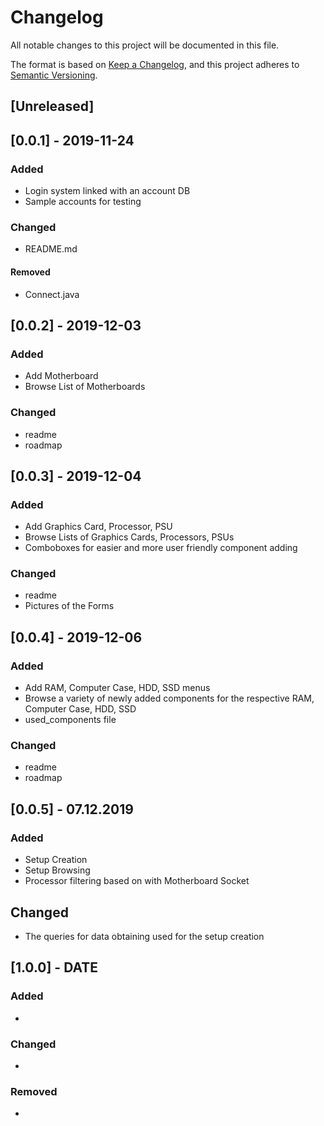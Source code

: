 # Changelog
All notable changes to this project will be documented in this file.

The format is based on [Keep a Changelog](https://keepachangelog.com/en/1.0.0/),
and this project adheres to [Semantic Versioning](https://semver.org/spec/v2.0.0.html).

## [Unreleased]

## [0.0.1] - 2019-11-24
### Added
- Login system linked with an account DB
- Sample accounts for testing

### Changed
- README.md

#### Removed
- Connect.java

## [0.0.2] - 2019-12-03
### Added
- Add Motherboard
- Browse List of Motherboards

### Changed
- readme
- roadmap

## [0.0.3] - 2019-12-04
### Added
- Add Graphics Card, Processor, PSU
- Browse Lists of Graphics Cards, Processors, PSUs
- Comboboxes for easier and more user friendly component adding

### Changed
- readme
- Pictures of the Forms 

## [0.0.4] - 2019-12-06
### Added
- Add RAM, Computer Case, HDD, SSD menus
- Browse a variety of newly added components for the respective RAM, Computer Case, HDD, SSD
- used_components file

### Changed
- readme
- roadmap

## [0.0.5] - 07.12.2019
### Added
- Setup Creation
- Setup Browsing
- Processor filtering based on with Motherboard Socket

## Changed
- The queries for data obtaining used for the setup creation

## [1.0.0] - DATE
### Added
-

### Changed
-

### Removed
-